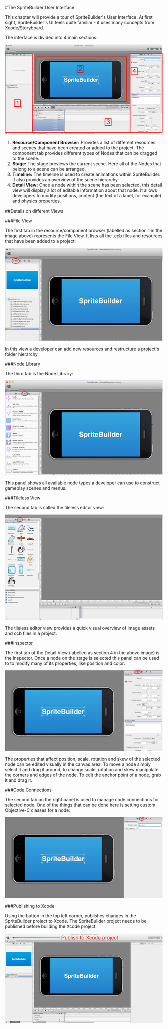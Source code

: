 #The SpriteBuilder User Interface


This chapter will provide a tour of SpriteBuilder's User Interface. At first sight, SpriteBuilder's UI feels quite familiar - it uses many concepts from Xcode/Storyboard.

The interface is divided into 4 main sections:

![image](../_images/editor/user-interface-overview.png)

1. **Resource/Component Browser:** Provides a list of different resources and scenes that have been created or added to the project. The component tab provides different types of Nodes that can be dragged to the scene.
2. **Stage:** The stage previews the current scene. Here all of the Nodes that belong to a scene can be arranged.
3. **Timeline:** The timeline is used to create animations within SpriteBuilder. It also provides an overview of the scene hierarchy.
4. **Detail View:** Once a node within the scene has been selected, this detail view will display a lot of editable information about that node. It allows developers to modify positions, content (the text of a label, for example) and physics properties.

##Details on different Views

###File View

The first tab in the resource/component browser (labelled as section 1 in the image above) represents the File View. It lists all the .ccb files and resources that have been added to a project:

![image](../_images/editor/file-view.png)

In this view a developer can add new resources and restructure a project's folder hierarchy.

###Node Library

The third tab is the Node Library:

![image](../_images/editor/node-library-view.png)

This panel shows all available node types a developer can use to construct gameplay scenes and menus.


###Tileless View

The second tab is called the tileless editor view:

![image](../_images/editor/tileless-view.png)

The tileless editor view provides a quick visual overview of image assets and ccb files in a project.

###Inspector

The first tab of the Detail View (labelled as section 4 in the above image) is the Inspector. Once a node on the stage is selected this panel can be used to to modify many of its properties, like position and color:

![image](../_images/editor/inspector-view.png)

The properties that affect position, scale, rotation and skew of the selected node can be edited visually in the canvas area. To move a node simply select it and drag it around, to change scale, rotation and skew manipulate the corners and edges of the node. To edit the anchor point of a node, grab it and drag it.

###Code Connections

The second tab on the right panel is used to manage code connections for selected node. One of the things that can be done here is setting custom Objective-C classes for a node:

![image](../_images/editor/code-connections-view.png)

###Publishing to Xcode

Using the button in the top left corner, publishes changes in the SpriteBuilder project to  Xcode. The SpriteBuilder project needs to be published before building the Xcode project:

![image](../_images/editor/publish-button.png)